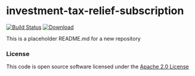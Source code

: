 # investment-tax-relief-subscription

[![Build Status](https://travis-ci.org/hmrc/investment-tax-relief-subscription.svg?branch=master)](https://travis-ci.org/hmrc/investment-tax-relief-subscription) [ ![Download](https://api.bintray.com/packages/hmrc/releases/investment-tax-relief-subscription/images/download.svg) ](https://bintray.com/hmrc/releases/investment-tax-relief-subscription/_latestVersion)

This is a placeholder README.md for a new repository

### License

This code is open source software licensed under the [Apache 2.0 License]("http://www.apache.org/licenses/LICENSE-2.0.html")